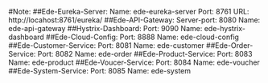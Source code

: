 #Note:
##Ede-Eureka-Server:
    Name: ede-eureka-server
    Port: 8761
    URL: http://locahost:8761/eureka/
##Ede-API-Gateway:
    Server-port: 8080
    Name: ede-api-gateway
##Hystrix-Dashboard:
    Port: 9090
    Name: ede-hystrix-dashboard
##Ede-Cloud-Config:
    Port: 8888
    Name: ede-cloud-config
##Ede-Customer-Service:
    Port: 8081
    Name: ede-customer
##Ede-Order-Service:
    Port: 8082
    Name: ede-order
##Ede-Product-Service:
    Port: 8083
    Name: ede-product
##Ede-Voucer-Service:
    Port: 8084
    Name: ede-voucher
##Ede-System-Service:
    Port: 8085
    Name: ede-system
